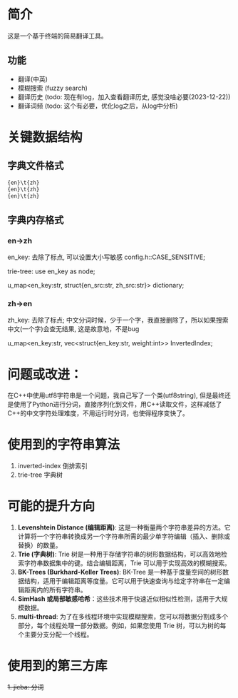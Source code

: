 # 简介

这是一个基于终端的简易翻译工具。

## 功能

- 翻译(中英)
- 模糊搜索 (fuzzy search)
- 翻译历史 (todo: 现在有log，加入查看翻译历史, 感觉没啥必要(2023-12-22))
- 翻译词频 (todo: 这个有必要，优化log之后，从log中分析)

# 关键数据结构

## 字典文件格式

```txt
{en}\t{zh}
{en}\t{zh}
{en}\t{zh}
```

## 字典内存格式

### en->zh

en_key: 去除了标点, 可以设置大小写敏感 config.h::CASE_SENSITIVE;

trie-tree: use en_key as node;

u_map<en_key:str, struct{en_src:str, zh_src:str}> dictionary;

### zh->en

zh_key: 去除了标点; 中文分词时候，少于一个字，我直接删除了，所以如果搜索中文(一个字)会查无结果, 这是故意地，不是bug

u_map<en_key:str, vec<struct{en_key:str, weight:int>> InvertedIndex;

# 问题或改进：

在C++中使用utf8字符串是一个问题，我自己写了一个类(utf8string), 但是最终还是使用了Python进行分词，直接序列化到文件，用C++读取文件，这样减低了C++的中文字符处理难度，不用运行时分词，也使得程序变快了。

# 使用到的字符串算法

1. inverted-index 倒排索引
2. trie-tree 字典树

# 可能的提升方向

1. **Levenshtein Distance (编辑距离)**: 这是一种衡量两个字符串差异的方法。它计算将一个字符串转换成另一个字符串所需的最少单字符编辑（插入、删除或替换）的数量。
2. **Trie (字典树)**: Trie 树是一种用于存储字符串的树形数据结构，可以高效地检索字符串数据集中的键。结合编辑距离，Trie 可以用于实现高效的模糊搜索。
3. **BK-Trees (Burkhard-Keller Trees)**: BK-Tree 是一种基于度量空间的树形数据结构，适用于编辑距离等度量。它可以用于快速查询与给定字符串在一定编辑距离内的所有字符串。
4. **SimHash 或局部敏感哈希**：这些技术用于快速近似相似性检测，适用于大规模数据。
5. **multi-thread**: 为了在多线程环境中实现模糊搜索，您可以将数据分割成多个部分，每个线程处理一部分数据。例如，如果您使用 Trie 树，可以为树的每个主要分支分配一个线程。

# 使用到的第三方库

~~1. jieba: 分词~~